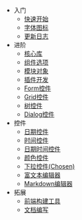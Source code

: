 - 入门
    - [快速开始](quick-start.md)
    - [字体图标](font-icon.html)
    - [更新日志](change-log.md)
- 进阶
    - [核心库](jx-core.md)
    - [组件选项](jx-options.md)
    - [模块对象](jx-modules.md)
    - [插件开发](jx-plugin.md)
    - [Form控件](jx-form.md)
    - [Grid控件](jx-grid.md)
    - [树控件](jx-tree.md)
    - [Dialog控件](jx-dialog.md)
- 控件
    - [日期控件](jx-date.md)
    - [时间控件](jx-time.md)
    - [日期时间控件](jx-datetime.md)
    - [颜色控件](jx-color.md)
    - [下拉控件(Chosen)](jx-chosen.md)
    - [富文本编辑器](jx-kindeditor.md)
    - [Markdown编辑器](jx-editormd.md)
- 拓展
    - [前端构建工具](jx-fis3.md)
    - [文档编写](jx-docsify.md)